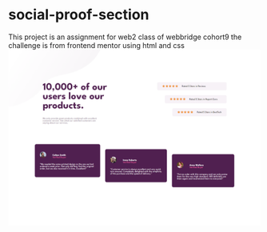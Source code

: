 # social-proof-section
This project is an assignment for web2 class of webbridge cohort9
the challenge is from frontend mentor using html and css
![image-preview](/images/readme.png)